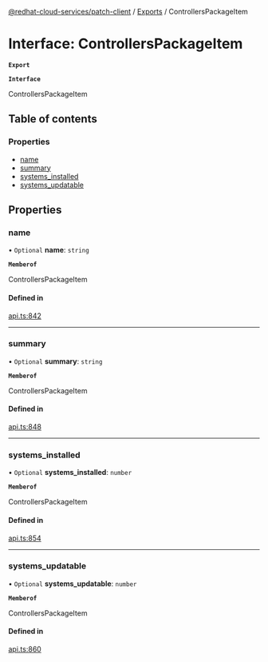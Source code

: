 [@redhat-cloud-services/patch-client](../README.md) / [Exports](../modules.md) / ControllersPackageItem

# Interface: ControllersPackageItem

**`Export`**

**`Interface`**

ControllersPackageItem

## Table of contents

### Properties

- [name](ControllersPackageItem.md#name)
- [summary](ControllersPackageItem.md#summary)
- [systems\_installed](ControllersPackageItem.md#systems_installed)
- [systems\_updatable](ControllersPackageItem.md#systems_updatable)

## Properties

### name

• `Optional` **name**: `string`

**`Memberof`**

ControllersPackageItem

#### Defined in

[api.ts:842](https://github.com/mkholjuraev/javascript-clients/blob/master/packages/patch/api.ts#L842)

___

### summary

• `Optional` **summary**: `string`

**`Memberof`**

ControllersPackageItem

#### Defined in

[api.ts:848](https://github.com/mkholjuraev/javascript-clients/blob/master/packages/patch/api.ts#L848)

___

### systems\_installed

• `Optional` **systems\_installed**: `number`

**`Memberof`**

ControllersPackageItem

#### Defined in

[api.ts:854](https://github.com/mkholjuraev/javascript-clients/blob/master/packages/patch/api.ts#L854)

___

### systems\_updatable

• `Optional` **systems\_updatable**: `number`

**`Memberof`**

ControllersPackageItem

#### Defined in

[api.ts:860](https://github.com/mkholjuraev/javascript-clients/blob/master/packages/patch/api.ts#L860)
